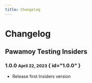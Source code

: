 ```yaml
---
title: Changelog
---
```


# Changelog

## Pawamoy Testing Insiders

### 1.0.0 <small>April 22, 2023</small> { id="1.0.0" }

- Release first Insiders version

